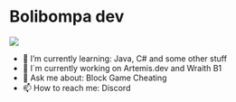 

# Bolibompa dev #


![](https://komarev.com/ghpvc/?username=pvpb0t&color=blueviolet)


- 🌱 I’m currently learning: Java, C# and some other stuff
- 🔏 I´m currently working on Artemis.dev and Wraith B1 
- 💬 Ask me about: Block Game Cheating
- 📫 How to reach me: Discord

